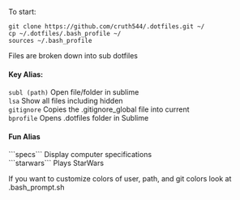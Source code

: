 To start:

```
git clone https://github.com/cruth544/.dotfiles.git ~/
cp ~/.dotfiles/.bash_profile ~/
sources ~/.bash_profile
```

Files are broken down into sub dotfiles

<h4>Key Alias:</h4>

```subl (path)``` Open file/folder in sublime</br>
```lsa``` Show all files including hidden</br>
```gitignore``` Copies the .gitignore_global file into current </br>
```bprofile``` Opens .dotfiles folder in Sublime</br>

<h4>Fun Alias</h4>
```specs``` Display computer specifications</br>
```starwars``` Plays StarWars</br>

If you want to customize colors of user, path, and git colors look at .bash_prompt.sh
